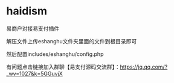 # haidism

易商户对接易支付插件

解压文件上传eshanghu文件夹里面的文件到根目录即可

然后配置includes/eshanghu/config.php

有问题点击链接加入群聊【易支付源码交流群】：https://jq.qq.com/?_wv=1027&k=5GGuvjX
